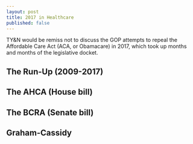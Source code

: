 ```yaml
---
layout: post
title: 2017 in Healthcare
published: false
---
```


TY&N would be remiss not to discuss the GOP attempts to repeal the Affordable Care Act (ACA, or Obamacare) in 2017, which took up months and months of the legislative docket.

## The Run-Up (2009-2017)
## The AHCA (House bill)
## The BCRA (Senate bill)
## Graham-Cassidy
